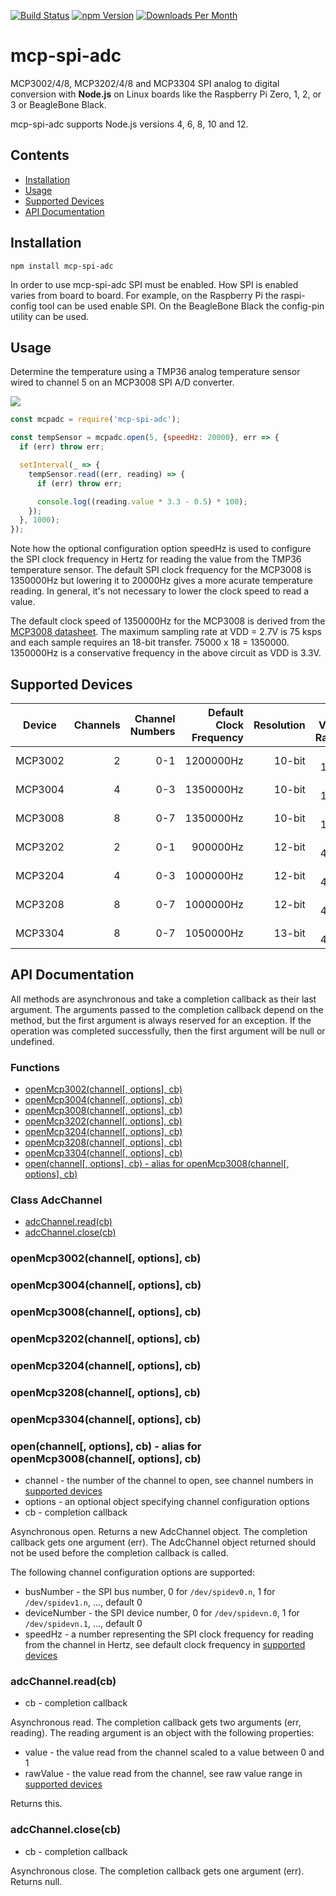 [![Build Status](https://travis-ci.org/fivdi/mcp-spi-adc.svg?branch=master)](https://travis-ci.org/fivdi/mcp-spi-adc)
[![npm Version](http://img.shields.io/npm/v/mcp-spi-adc.svg)](https://www.npmjs.com/package/mcp-spi-adc)
[![Downloads Per Month](http://img.shields.io/npm/dm/mcp-spi-adc.svg)](https://www.npmjs.com/package/mcp-spi-adc)

# mcp-spi-adc

MCP3002/4/8, MCP3202/4/8 and MCP3304 SPI analog to digital conversion with
**Node.js** on Linux boards like the Raspberry Pi Zero, 1, 2, or 3 or
BeagleBone Black.

mcp-spi-adc supports Node.js versions 4, 6, 8, 10 and 12.

## Contents

 * [Installation](#installation)
 * [Usage](#usage)
 * [Supported Devices](#supported-devices)
 * [API Documentation](#api-documentation)

## Installation

```
npm install mcp-spi-adc
```

In order to use mcp-spi-adc SPI must be enabled. How SPI is enabled varies
from board to board. For example, on the Raspberry Pi the raspi-config tool
can be used enable SPI. On the BeagleBone Black the config-pin utility can be
used.

## Usage

Determine the temperature using a TMP36 analog temperature sensor wired to
channel 5 on an MCP3008 SPI A/D converter.

<img src="https://raw.githubusercontent.com/fivdi/mcp-spi-adc/master/example/pi-mcp3008-tmp36.png">

```js
const mcpadc = require('mcp-spi-adc');

const tempSensor = mcpadc.open(5, {speedHz: 20000}, err => {
  if (err) throw err;

  setInterval(_ => {
    tempSensor.read((err, reading) => {
      if (err) throw err;

      console.log((reading.value * 3.3 - 0.5) * 100);
    });
  }, 1000);
});
```

Note how the optional configuration option speedHz is used to configure the
SPI clock frequency in Hertz for reading the value from the TMP36 temperature
sensor. The default SPI clock frequency for the MCP3008 is 1350000Hz but
lowering it to 20000Hz gives a more acurate temperature reading. In general,
it's not necessary to lower the clock speed to read a value.

The default clock speed of 1350000Hz for the MCP3008 is derived from the
[MCP3008 datasheet](https://cdn-shop.adafruit.com/datasheets/MCP3008.pdf).
The maximum sampling rate at VDD = 2.7V is 75 ksps and each sample requires
an 18-bit transfer. 75000 x 18 = 1350000. 1350000Hz is a conservative frequency
in the above circuit as VDD is 3.3V.

## Supported Devices

Device | Channels | Channel Numbers | Default Clock Frequency | Resolution | Raw Value Range
:---: | ---: | ---: | ---: | ---: | ---:
MCP3002 | 2 | 0-1 | 1200000Hz | 10-bit | 0-1023
MCP3004 | 4 | 0-3 | 1350000Hz | 10-bit | 0-1023
MCP3008 | 8 | 0-7 | 1350000Hz | 10-bit | 0-1023
MCP3202 | 2 | 0-1 | 900000Hz | 12-bit | 0-4095
MCP3204 | 4 | 0-3 | 1000000Hz | 12-bit | 0-4095
MCP3208 | 8 | 0-7 | 1000000Hz | 12-bit | 0-4095
MCP3304 | 8 | 0-7 | 1050000Hz | 13-bit | 0-4095

## API Documentation

All methods are asynchronous and take a completion callback as their last
argument. The arguments passed to the completion callback depend on the
method, but the first argument is always reserved for an exception. If the
operation was completed successfully, then the first argument will be null
or undefined.

### Functions

- [openMcp3002(channel[, options], cb)](#openmcp3002channel-options-cb)
- [openMcp3004(channel[, options], cb)](#openmcp3004channel-options-cb)
- [openMcp3008(channel[, options], cb)](#openmcp3008channel-options-cb)
- [openMcp3202(channel[, options], cb)](#openmcp3202channel-options-cb)
- [openMcp3204(channel[, options], cb)](#openmcp3204channel-options-cb)
- [openMcp3208(channel[, options], cb)](#openmcp3208channel-options-cb)
- [openMcp3304(channel[, options], cb)](#openmcp3304channel-options-cb)
- [open(channel[, options], cb) - alias for openMcp3008(channel[, options], cb)](#openchannel-options-cb---alias-for-openmcp3008channel-options-cb)

### Class AdcChannel

- [adcChannel.read(cb)](#adcchannelreadcb)
- [adcChannel.close(cb)](#adcchannelclosecb)

### openMcp3002(channel[, options], cb)
### openMcp3004(channel[, options], cb)
### openMcp3008(channel[, options], cb)
### openMcp3202(channel[, options], cb)
### openMcp3204(channel[, options], cb)
### openMcp3208(channel[, options], cb)
### openMcp3304(channel[, options], cb)
### open(channel[, options], cb) - alias for openMcp3008(channel[, options], cb)
- channel - the number of the channel to open, see channel numbers in
[supported devices](#supported-devices)
- options - an optional object specifying channel configuration options
- cb - completion callback

Asynchronous open. Returns a new AdcChannel object. The completion callback
gets one argument (err). The AdcChannel object returned should not be used
before the completion callback is called.

The following channel configuration options are supported:

- busNumber - the SPI bus number, 0 for `/dev/spidev0.n`,
1 for `/dev/spidev1.n`, ..., default 0
- deviceNumber - the SPI device number, 0 for `/dev/spidevn.0`,
1 for `/dev/spidevn.1`, ..., default 0
- speedHz - a number representing the SPI clock frequency for reading from the
channel in Hertz, see default clock frequency in
[supported devices](#supported-devices)

### adcChannel.read(cb)
- cb - completion callback

Asynchronous read. The completion callback gets two arguments (err,
reading). The reading argument is an object with the following properties:

- value - the value read from the channel scaled to a value between 0 and 1
- rawValue - the value read from the channel, see raw value range in
[supported devices](#supported-devices)

Returns this.

### adcChannel.close(cb)
- cb - completion callback

Asynchronous close. The completion callback gets one argument (err). Returns
null.

